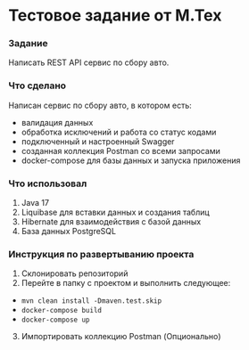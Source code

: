 # Тестовое задание от М.Тех

### Задание
Написать REST API сервис по сбору авто.
### Что сделано
Написан сервис по сбору авто, в котором есть:
- валидация данных
- обработка исключений и работа со статус кодами
- подключенный и настроенный Swagger
- созданная коллекция Postman со всеми запросами
- docker-compose для базы данных и запуска приложения

### Что использовал
1. Java 17
2. Liquibase для вставки данных и создания таблиц
3. Hibernate для взаимодействия с базой данных
4. База данных PostgreSQL

### Инструкция по развертыванию проекта
1. Склонировать репозиторий
2. Перейте в папку с проектом и выполнить следующее:
- ```mvn clean install -Dmaven.test.skip```
- ```docker-compose build```
- ```docker-compose up```
3. Импортировать коллекцию Postman (Опционально)
